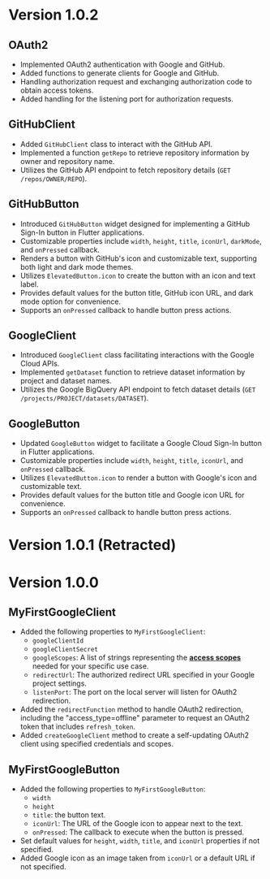 # Version 1.0.2

## OAuth2

- Implemented OAuth2 authentication with Google and GitHub.
- Added functions to generate clients for Google and GitHub.
- Handling authorization request and exchanging authorization code to obtain access tokens.
- Added handling for the listening port for authorization requests.
## GitHubClient

- Added `GitHubClient` class to interact with the GitHub API.
- Implemented a function `getRepo` to retrieve repository information by owner and repository name.
- Utilizes the GitHub API endpoint to fetch repository details (`GET /repos/OWNER/REPO`).
## GitHubButton

- Introduced `GitHubButton` widget designed for implementing a GitHub Sign-In button in Flutter applications.
- Customizable properties include `width`, `height`, `title`, `iconUrl`, `darkMode`, and `onPressed` callback.
- Renders a button with GitHub's icon and customizable text, supporting both light and dark mode themes.
- Utilizes `ElevatedButton.icon` to create the button with an icon and text label.
- Provides default values for the button title, GitHub icon URL, and dark mode option for convenience.
- Supports an `onPressed` callback to handle button press actions.
## GoogleClient

- Introduced `GoogleClient` class facilitating interactions with the Google Cloud APIs.
- Implemented `getDataset` function to retrieve dataset information by project and dataset names.
- Utilizes the Google BigQuery API endpoint to fetch dataset details (`GET /projects/PROJECT/datasets/DATASET`).
## GoogleButton

- Updated `GoogleButton` widget to facilitate a Google Cloud Sign-In button in Flutter applications.
- Customizable properties include `width`, `height`, `title`, `iconUrl`, and `onPressed` callback.
- Utilizes `ElevatedButton.icon` to render a button with Google's icon and customizable text.
- Provides default values for the button title and Google icon URL for convenience.
- Supports an `onPressed` callback to handle button press actions.

# Version 1.0.1 (Retracted)

# Version 1.0.0

## MyFirstGoogleClient

- Added the following properties to `MyFirstGoogleClient`:
  - `googleClientId`
  - `googleClientSecret`
  - `googleScopes`: A list of strings representing the **[access scopes](https://developers.google.com/identity/protocols/oauth2/scopes)** needed for your specific use case.
  - `redirectUrl`: The authorized redirect URL specified in your Google project settings.
  - `listenPort`: The port on the local server will listen for OAuth2 redirection.
- Added the `redirectFunction` method to handle OAuth2 redirection, including the "access_type=offline" parameter to request an OAuth2 token that includes `refresh_token`.
- Added `createGoogleClient` method to create a self-updating OAuth2 client using specified credentials and scopes.
## MyFirstGoogleButton

- Added the following properties to `MyFirstGoogleButton`:
  - `width`
  - `height`
  - `title`: the button text.
  - `iconUrl`: The URL of the Google icon to appear next to the text.
  - `onPressed`: The callback to execute when the button is pressed.
- Set default values ​​for `height`, `width`, `title`, and `iconUrl` properties if not specified.
- Added Google icon as an image taken from `iconUrl` or a default URL if not specified.
